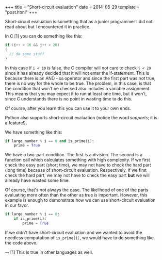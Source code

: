 +++
title = "Short-circuit evaluation"
date = 2014-06-29
template = "post.html"
+++

Short-circuit evaluation is something that as a junior programmer I did not read about but I encountered it in practice.

In C [1] you can do something like this:

```c
if (i++ < 10 && j++ < 20)
{
  // do some stuff
}
```

In this case if `i < 10` is false, the C compiler will not care to check `j < 20` since it has already decided that it will not enter the if-statement. This is because there is an AND - `&&` operator and since the first part was not true, there is no way for the whole to be true. The problem, in this case, is that the condition that won't be checked also includes a variable assignment. This means that you may expect it to run at least one time, but it won't, since C understands there is no point in wasting time to do this.

Of course, after you learn this you can use it to your own ends.

Python also supports short-circuit evaluation (notice the word *supports*; it is a feature!).

We have something like this:

```python
if large_number % i == 0 and is_prime(i):
    prime = True
```

We have a two-part condition. The first is a division. The second is a function call which calculates something with high complexity. If we first check the easy part (short time), we may not have to check the hard part (long time) because of short-circuit evaluation. Respectively, if we first check the hard part, we may not have to check the easy part **but** we will already have wasted some time.

Of course, that's not always the case. The likelihood of one of the parts evaluating more often than the other as true is important. However, this example is enough to demonstrate how we can use short-circuit evaluation in our favor.

```python
if large_number % i == 0:
    if is_prime(i):
        prime = True
```

If we didn't have short-circuit evaluation and we wanted to avoid the needless computation of `is_prime(i)`, we would have to do something like the code above.


--
[1] This is true in other languages as well.
